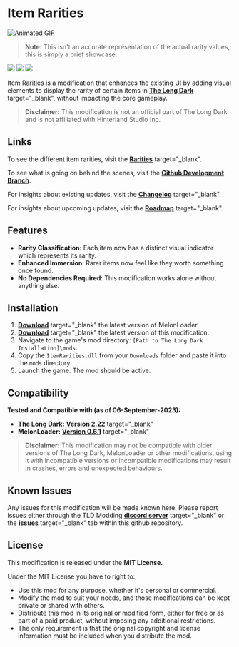 # Item Rarities

![Animated GIF](https://s11.gifyu.com/images/SgO98.gif)

>**Note:** This isn't an accurate representation of the actual rarity values, this is simply a brief showcase.

![](https://img.shields.io/github/downloads/Deaadman/ItemRarities/total.svg) ![](https://img.shields.io/github/downloads/Deaadman/ItemRarities/latest/total.svg)
[![](https://img.shields.io/github/v/release/Deaadman/ItemRarities)](https://github.com/Deaadman/ItemRarities/releases/latest)

Item Rarities is a modification that enhances the existing UI by adding visual elements to display the rarity of certain items in [**The Long Dark**](https://www.hinterlandgames.com/the-long-dark/) target="_blank", without impacting the core gameplay.

>**Disclaimer:** This modification is not an official part of The Long Dark and is not affiliated with Hinterland Studio Inc.

## Links
To see the different item rarities, visit the [**Rarities**](https://github.com/Deaadman/ItemRarities/blob/release/Information/ITEMRARITIES.md) target="_blank".

To see what is going on behind the scenes, visit the [**Github Development Branch**](https://github.com/Deaadman/ItemRarities/tree/development).

For insights about existing updates, visit the [**Changelog**](https://github.com/Deaadman/ItemRarities/blob/release/Information/CHANGELOG.md) target="_blank".

For insights about upcoming updates, visit the [**Roadmap**](https://github.com/Deaadman/ItemRarities/blob/release/Information/ROADMAP.md) target="_blank".

## Features
- **Rarity Classification:** Each item now has a distinct visual indicator which represents its rarity.
- **Enhanced Immersion**: Rarer items now feel like they worth something once found.
- **No Dependencies Required**: This modification works alone without anything else.

## Installation
1. [**Download**](https://github.com/LavaGang/MelonLoader/releases/latest/download/MelonLoader.Installer.exe) target="_blank" the latest version of MelonLoader.
2. [**Download**](https://github.com/Deaadman/ItemRarities/releases/latest/download/ItemRarities.dll) target="_blank" the latest version of this modification.
3. Navigate to the game's mod directory: `[Path to The Long Dark Installation]\mods`.
4. Copy the `ItemRarities.dll` from your `Downloads` folder and paste it into the `mods` directory.
5. Launch the game. The mod should be active.

## Compatibility
**Tested and Compatible with (as of 06-September-2023):**  

- **The Long Dark:** [**Version 2.22**](https://store.steampowered.com/news/app/305620?updates=true) target="_blank"
- **MelonLoader:** [**Version 0.6.1**](https://github.com/LavaGang/MelonLoader/blob/master/CHANGELOG.md) target="_blank"

>**Disclaimer:** This modification may not be compatible with older versions of The Long Dark, MelonLoader or other modifications, using it with incompatible versions or incompatible modifications may result in crashes, errors and unexpected behaviours.

## Known Issues
Any issues for this modification will be made known here. Please report issues either through the TLD Modding [**discord server**](https://discord.gg/2mnXAZfGXQ) target="_blank" or the [**issues**](https://github.com/Deaadman/ItemRarities/issues) target="_blank" tab within this github repository.

## License
This modification is released under the **MIT License.**

Under the MIT License you have to right to:

-   Use this mod for any purpose, whether it's personal or commercial.
-   Modify the mod to suit your needs, and those modifications can be kept private or shared with others.
-   Distribute this mod in its original or modified form, either for free or as part of a paid product, without imposing any additional restrictions.
-   The only requirement is that the original copyright and license information must be included when you distribute the mod.
